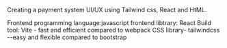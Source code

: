 Creating a payment system UI/UX using Tailwind css, React and HtML.

Frontend programming language:javascript
frontend libtrary: React
Build tool: Vite - fast and efficient compared to webpack
CSS library- tailwindcss --easy and flexible compared to bootstrap
